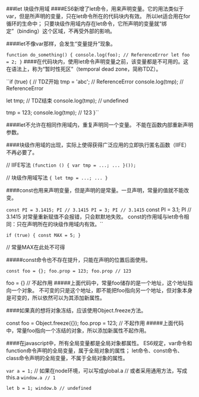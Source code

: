 ###let 块级作用域
####ES6新增了let命令，用来声明变量。它的用法类似于var，但是所声明的变量，只在let命令所在的代码块内有效。
所以let适合用在for循环的生命中；
只要块级作用域内存在let命令，它所声明的变量就“绑定”（binding）这个区域，不再受外部的影响。

####let不像var那样，会发生“变量提升”现象。

``function do_something() {
  console.log(foo); // ReferenceError
  let foo = 2;
}``
####在代码块内，使用let命令声明变量之前，该变量都是不可用的。这在语法上，称为“暂时性死区”（temporal dead zone，简称TDZ）。

``if (true) {
  // TDZ开始
  tmp = 'abc'; // ReferenceError
  console.log(tmp); // ReferenceError

  let tmp; // TDZ结束
  console.log(tmp); // undefined

  tmp = 123;
  console.log(tmp); // 123
}``

####let不允许在相同作用域内，重复声明同一个变量。
不能在函数内部重新声明参数。

####块级作用域的出现，实际上使得获得广泛应用的立即执行匿名函数（IIFE）不再必要了。

// IIFE写法
``(function () {
  var tmp = ...;
  ...
}());``

// 块级作用域写法
``{
  let tmp = ...;
  ...
}``

####const也用来声明变量，但是声明的是常量。一旦声明，常量的值就不能改变。

``const PI = 3.1415;
PI // 3.1415
PI = 3;
PI // 3.1415``
const PI = 3.1;
PI // 3.1415  对常量重新赋值不会报错，只会默默地失败。
const的作用域与let命令相同：只在声明所在的块级作用域内有效。``

``if (true) {
  const MAX = 5;
}``

// 常量MAX在此处不可得

#####const命令也不存在提升，只能在声明的位置后面使用。


``const foo = {};
foo.prop = 123;
foo.prop
// 123``

foo = {} // 不起作用
#####上面代码中，常量foo储存的是一个地址，这个地址指向一个对象。
不可变的只是这个地址，即不能把foo指向另一个地址，但对象本身是可变的，所以依然可以为其添加新属性。

####如果真的想将对象冻结，应该使用Object.freeze方法。

const foo = Object.freeze({});
foo.prop = 123; // 不起作用
#####上面代码中，常量foo指向一个冻结的对象，所以添加新属性不起作用。

####在javascript中，所有全局变量都是全局对象都属性。
ES6规定，var命令和function命令声明的全局变量，属于全局对象的属性；
let命令、const命令、class命令声明的全局变量，不属于全局对象的属性。

`var a = 1;`
// 如果在node环境，可以写成global.a
// 或者采用通用方法，写成this.a
`window.a // 1`

``let b = 1;
window.b // undefined``















